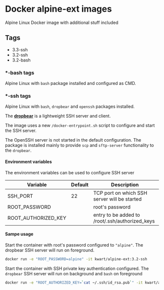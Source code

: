 # Docker alpine-ext images

Alpine Linux Docker image with additional stuff included

## Tags

* 3.3-ssh
* 3.2-ssh
* 3.2-bash

### *-bash tags
Alpine Linux with `bash` package installed and configured as CMD.


### *-ssh tags
Alpine Linux with `bash`, `dropbear` and `openssh` packages installed.

The **[dropbear](https://matt.ucc.asn.au/dropbear/dropbear.html)** is a lightweight SSH server and client.

The image uses a new `/docker-entrypoint.sh` script to configure and start the SSH server.

The OpenSSH server is not started in the default configuration. The package is installed mainly to provide `scp` and `sftp-server`
functionality to the `dropbear`.

#### Environment variables
The environment variables can be used to configure SSH server

| Variable      | Default | Description |
| ------------- | ------- |---------|
| SSH_PORT      | 22      | TCP port on which SSH server will be started |
| ROOT_PASSWORD |         | root's password |
| ROOT_AUTHORIZED_KEY |   | entry to be added to /root/.ssh/authorized_keys |

#### Sampe usage

Start the container with root's password configured to `"alpine"`.
The dropbear SSH server will run on foreground.

```bash
docker run -e "ROOT_PASSWORD=alpine" -it kwart/alpine-ext:3.2-ssh
```

Start the container with SSH private key authentication configured.
The `dropbear` SSH server will run on background and `bash` on foreground

```bash
docker run -e "ROOT_AUTHORIZED_KEY=`cat ~/.ssh/id_rsa.pub`" -it kwart/alpine-ext:3.2-ssh /bin/bash
```
